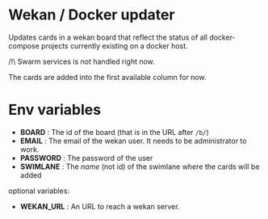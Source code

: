 # Wekan / Docker updater

Updates cards in a wekan board that reflect the status of all docker-compose projects currently existing on a docker host.

/!\ Swarm services is not handled right now.

The cards are added into the first available column for now.

# Env variables

* **BOARD** : The id of the board (that is in the URL after `/b/`)
* **EMAIL** : The email of the wekan user. It needs to be administrator to work.
* **PASSWORD** : The password of the user
* **SWIMLANE** : The *name* (not id) of the swimlane where the cards will be added

optional variables:
* **WEKAN_URL** : An URL to reach a wekan server.